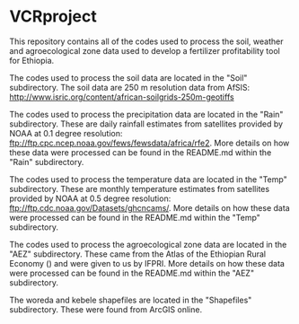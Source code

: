 # VCRproject
This repository contains all of the codes used to process the soil, weather and agroecological zone data used to develop 
a fertilizer profitability tool for Ethiopia.

The codes used to process the soil data are located in the "Soil" subdirectory. The soil data are 250 m resolution data from
AfSIS: http://www.isric.org/content/african-soilgrids-250m-geotiffs

The codes used to process the precipitation data are located in the "Rain" subdirectory. These are daily rainfall estimates from
satellites provided by NOAA at 0.1 degree resolution: ftp://ftp.cpc.ncep.noaa.gov/fews/fewsdata/africa/rfe2. More details on how
these data were processed can be found in the README.md within the "Rain" subdirectory.

The codes used to process the temperature data are located in the "Temp" subdirectory. These are monthly temperature estimates
from satellites provided by NOAA at 0.5 degree resolution: ftp://ftp.cdc.noaa.gov/Datasets/ghcncams/. More details on how these
data were processed can be found in the README.md within the "Temp" subdirectory.

The codes used to process the agroecological zone data are located in the "AEZ" subdirectory. These came from the Atlas of the
Ethiopian Rural Economy () and were given to us by IFPRI. More details on how these data were processed can be found in the
README.md within the "AEZ" subdirectory.

The woreda and kebele shapefiles are located in the "Shapefiles" subdirectory. These were found from ArcGIS online.
